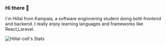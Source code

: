 ### Hi there 👋

I'm Hillal from Kampala, a software enginnering student doing both frontend and backend. I really enjoy learning languages and frameworks like React,Laravel.



![Hillal-cell's Stats](https://github-readme-stats.vercel.app/api?username=Hillal-cell&theme=vue-dark&show_icons=true&hide_border=true&count_private=true)
